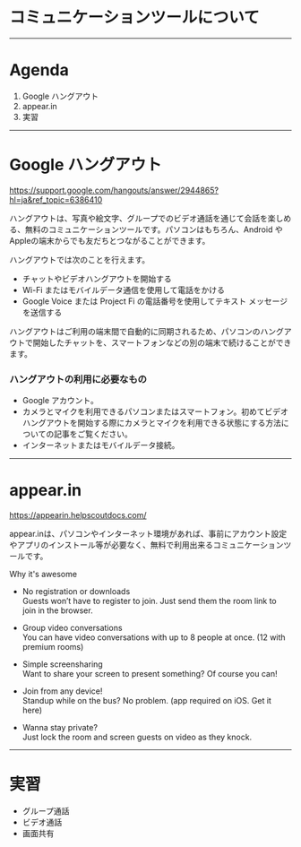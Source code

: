 # コミュニケーションツールについて

---

# Agenda

1. Google ハングアウト
1. appear.in
1. 実習

---

# Google ハングアウト

https://support.google.com/hangouts/answer/2944865?hl=ja&ref_topic=6386410

ハングアウトは、写真や絵文字、グループでのビデオ通話を通じて会話を楽しめる、無料のコミュニケーションツールです。パソコンはもちろん、Android やAppleの端末からでも友だちとつながることができます。

ハングアウトでは次のことを行えます。

- チャットやビデオハングアウトを開始する
- Wi-Fi またはモバイルデータ通信を使用して電話をかける
- Google Voice または Project Fi の電話番号を使用してテキスト メッセージを送信する

ハングアウトはご利用の端末間で自動的に同期されるため、パソコンのハングアウトで開始したチャットを、スマートフォンなどの別の端末で続けることができます。

### ハングアウトの利用に必要なもの

- Google アカウント。
- カメラとマイクを利用できるパソコンまたはスマートフォン。初めてビデオハングアウトを開始する際にカメラとマイクを利用できる状態にする方法についての記事をご覧ください。
- インターネットまたはモバイルデータ接続。

---

# appear.in

https://appearin.helpscoutdocs.com/

appear.inは、パソコンやインターネット環境があれば、事前にアカウント設定やアプリのインストール等が必要なく、無料で利用出来るコミュニケーションツールです。

Why it's awesome

- No registration or downloads  
Guests won’t have to register to join. Just send them the room link to join in the browser.
- Group video conversations  
You can have video conversations with up to 8 people at once. (12 with premium rooms)
- Simple screensharing  
Want to share your screen to present something? Of course you can!
- Join from any device!  
Standup while on the bus? No problem.
(app required on iOS. Get it here)

- Wanna stay private?  
Just lock the room and screen guests on video as they knock.

---

# 実習

- グループ通話
- ビデオ通話
- 画面共有
